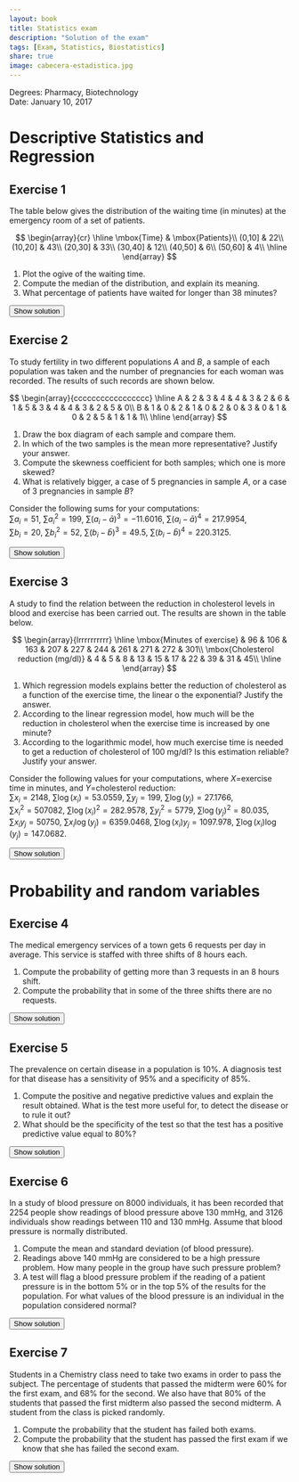 ```yaml
---
layout: book
title: Statistics exam
description: "Solution of the exam"
tags: [Exam, Statistics, Biostatistics]
share: true
image: cabecera-estadistica.jpg
---
```




Degrees: Pharmacy, Biotechnology  
Date: January 10, 2017 

# Descriptive Statistics and Regression

## Exercise 1
The table below gives the distribution of the waiting time (in minutes) at the emergency room of a set of patients.

$$
\begin{array}{cr}
  \hline
  \mbox{Time} & \mbox{Patients}\\
  (0,10] & 22\\
  (10,20] & 43\\
  (20,30] & 33\\
  (30,40] & 12\\
  (40,50] & 6\\
  (50,60] & 4\\
  \hline
\end{array}
$$

1. Plot the ogive of the waiting time.
2. Compute the median of the distribution, and explain its meaning.
3. What percentage of patients have waited for longer than 38 minutes?

<div><button class="solution">Show solution</button></div>
<div id="solution" style="display: none">
1. 
<img src="img/ogive_waiting_time_emergency-1.svg" title="plot of chunk ogive_waiting_time_emergency" alt="plot of chunk ogive_waiting_time_emergency" style="display: block; margin: auto;" />
2. $Me=18.89$ min. <br/>
3. 10% of patients have waited for longer than 38 minutes.
</div>


## Exercise 2
To study fertility in two different populations $A$ and $B$, a sample of each population was taken and the number of pregnancies for each woman was recorded.
The results of such records are shown below.

$$
\begin{array}{ccccccccccccccccc}
\hline
A & 2 & 3 & 4 & 4 & 3 & 2 & 6 & 1 & 5 & 3 & 4 & 4 & 3 & 2 & 5 & 0\\
B & 1 & 0 & 2 & 1 & 0 & 2 & 0 & 3 & 0 & 1 & 0 & 2 & 5 & 1 & 1 & 1\\
\hline
\end{array}
$$



1. Draw the box diagram of each sample and compare them.
2. In which of the two samples is the mean more representative? Justify your answer.
3. Compute the skewness coefficient for both samples; which one is more skewed?
4. What is relatively bigger, a case of 5 pregnancies in sample $A$, or a case of 3 pregnancies in sample $B$?

Consider the following sums for your computations:  
$\sum a_i=51$, $\sum a_i^2=199$, $\sum (a_i-\bar a)^3=-11.6016$, $\sum (a_i-\bar a)^4=217.9954$,  
$\sum b_i=20$, $\sum b_i^2=52$, $\sum (b_i-\bar b)^3=49.5$, $\sum (b_i-\bar b)^4=220.3125$.

<div><button class="solution">Show solution</button></div>
<div id="solution" style="display: none">
1. 
<img src="img/fertility_boxplot-1.svg" title="plot of chunk fertility_boxplot" alt="plot of chunk fertility_boxplot" style="display: block; margin: auto;" />
2. $\bar a=3.1875$ pregnancies, $s_a^2=2.2773$ pregnancies², $s_a=1.5091$ pregnancies, $cv_a=0.4734$. <br/>
$\bar b=1.25$ pregnancies, $s_b^2=1.6875$ pregnancies², $s_b=1.299$ pregnancies, $cv_b=1.0392$. <br/>
As the coefficient of variation of $A$ is less than the coefficient of variation of $B$, the mean of population $A$ is more representative than the mean of population $B$. <br/>
3. $g_{1,a}=-0.211$ and $g_{1,b}=1.4113$, so the distribution of $B$ is more skewed than the distribution of $A$. <br/>
5. $z_a(5)=1.2011$ and $z_b(3)=1.3472$, so 3 pregnancies is relatively bigger in population $B$ than 5 pregnancies in population $A$.
</div>

## Exercise 3
A study to find the relation between the reduction in cholesterol levels in blood and exercise has been carried out. The results are shown in the table below.

$$
\begin{array}{lrrrrrrrrrr}
\hline
\mbox{Minutes of exercise} & 96 & 106 & 163 & 207 & 227 & 244 & 261 & 271 & 272 & 301\\
\mbox{Cholesterol reduction (mg/dl)} & 4 & 5 & 8 & 13 & 15 & 17 & 22 & 39 & 31 & 45\\
\hline
\end{array}
$$



1. Which regression models explains better the reduction of cholesterol as a function of the exercise time, the linear o the exponential? Justify the answer.
2. According to the linear regression model, how much will be the reduction in cholesterol when the exercise time is increased by one minute?
3. According to the logarithmic model, how much exercise time is needed to get a reduction of cholesterol of 100 mg/dl? Is this estimation reliable? Justify your answer.

Consider the following values for your computations, where $X$=exercise time in minutes, and $Y$=cholesterol reduction:    
$\sum x_i=2148$, $\sum \log(x_i)=53.0559$, $\sum y_j=199$, $\sum \log(y_j)=27.1766$,  
$\sum x_i^2=507082$, $\sum \log(x_i)^2=282.9578$, $\sum y_j^2=5779$, $\sum \log(y_j)^2=80.035$,  
$\sum x_iy_j=50750$, $\sum x_i\log(y_j)=6359.0468$, $\sum \log(x_i)y_j=1097.978$, $\sum \log(x_i)\log(y_j)=147.0682$.

<div><button class="solution">Show solution</button></div>
<div id="solution" style="display: none">

1.Linear regression model of cholesterol reduction on exercise time: <br/>
$\bar x=214.8$ min, $s_x^2=4569.16$ min². <br/>
$\bar y=19.9$ mg/dl, $s_y^2=181.89$ (mg/dl)². <br/>
$s_{xy}=800.48$ min⋅mg/dl. <br/>
$r^2 = 0.771$. <br/>
Exponential regression model of cholesterol reduction on exercise time: <br/>
$\overline{\log(y)}=2.7177$ log(mg/dl), $s_{\log(y)}^2=0.6178$ log(mg/dl)². <br/>
$s_{x\log(y)}=52.1504$ min⋅log(mg/dl). <br/>
$r^2 = 0.9635$. <br/>
Therefore, the exponential regression model is better since its coefficient of determination is higher. <br/>
2. Regression line of cholesterol reduction on exercise time: $y=-17.7312 + 0.1752x$. <br/>
The cholesterol reduction increases 0.1752 mg/dl when the exercise time is increased by one minute. <br/>
3. Logarithmic regression model of exercise time on cholesterol reduction: 
$x=-14.6075 + 84.4135\log(y)$. <br/>
$x(100)=374.131$ min.
Despite the coefficient of determination is pretty close to 1, the estimation is not reliable since 100 mg/dl is far away from the range of values in the sample. 
</div>

# Probability and random variables

## Exercise 4
The medical emergency services of a town gets 6 requests per day in average.
This service is staffed with three shifts of 8 hours each.

1. Compute the probability of getting more than 3 requests in an 8 hours shift.
2. Compute the probability that in some of the three shifts there are no requests.



<div><button class="solution">Show solution</button></div>
<div id="solution" style="display: none">
1. Naming $X$ to the number of requests in an 8 hours shift, $X\sim P(2)$ and $P(X>3)=0.1429$. <br/>
2. Naming $Y$ to the number of shifts with no requests, $Y\sim B(3,0.1353)$ and $P(Y>0)=0.3535$.
</div>


## Exercise 5
The prevalence on certain disease in a population is 10%.
A diagnosis test for that disease has a sensitivity of 95% and a specificity of 85%.

1. Compute the positive and negative predictive values and explain the result obtained. What is the test more useful for, to detect the disease or to rule it out?
2. What should be the specificity of the test so that the test has a positive predictive value equal to 80%?



<div><button class="solution">Show solution</button></div>
<div id="solution" style="display: none">
1. $PPV=P(D|+)=0.413$ and $NPV=P(\overline D|-)=0.9935$. <br/>
2. The specificity should be $97.37\%$.
</div>


## Exercise 6
In a study of blood pressure on 8000 individuals, it has been recorded that 2254 people show readings of blood pressure above 130 mmHg, and 3126 individuals show readings between 110 and 130 mmHg.
Assume that blood pressure is normally distributed.

1. Compute the mean and standard deviation (of blood pressure).  
2. Readings above 140 mmHg are considered to be a high pressure problem.
How many people in the group have such pressure problem?
3. A test will flag a blood pressure problem if the reading of a patient pressure is in the bottom 5% or in the top 5% of the results for the population.
For what values of the blood pressure is an individual in the population considered normal?



<div><button class="solution">Show solution</button></div>
<div id="solution" style="display: none">
1. Naming $X$ to the blood pressure, $X\sim N(118.723, 19.5221)$. <br/>
2. $P(X>140)=0.1379$ and there are $1103.0473$ persons with high pressure. <br/>
3. The blood pressure is normal in the interval $(86.612, 150.8341)$.
</div>


## Exercise 7
Students in a Chemistry class need to take two exams in order to pass the subject.
The percentage of students that passed the midterm were 60% for the first exam, and 68% for the second.
We also have that 80% of the students that passed the first midterm also passed the second midterm.
A student from the class is picked randomly.

1. Compute the probability that the student has failed both exams.
2. Compute the probability that the student has passed the first exam if we know that she has failed the second exam.

<div><button class="solution">Show solution</button></div>
<div id="solution" style="display: none">
Naming $E_1$ tho the event of passing the first exam and $E_2$ to the event of passing the second exam: <br/>
1. $P(\overline E_1\cap \overline E_2)=0.2$. <br/>
2. $P(E_1|\overline E_2)=0.375$.
</div>
